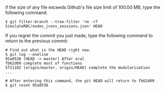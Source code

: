 if the size of any file exceeds Github's file size limit of 100.00 MB, type the following command:
```
$ git filter-branch --tree-filter 'rm -rf SimulateRBC/nodes_jsons_sessions.json' HEAD
```

If you regret the commit you just made, type the following command to return to the previous commit:
```
# Find out what is the HEAD right now.
$ git log --oneline
95a0536 (HEAD -> master) After oral
fb62d09 complete most of functions
5f21102 (origin/master, origin/HEAD) complete the modularization
...

# After entering this command, the git HEAD will return to fb62d09
$ git reset 95a0536

```